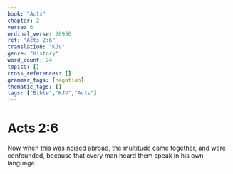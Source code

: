 ```yaml
---
book: "Acts"
chapter: 2
verse: 6
ordinal_verse: 26956
ref: "Acts 2:6"
translation: "KJV"
genre: "History"
word_count: 24
topics: []
cross_references: []
grammar_tags: [negation]
thematic_tags: []
tags: ["Bible","KJV","Acts"]
---
```


# Acts 2:6

Now when this was noised abroad, the multitude came together, and were confounded, because that every man heard them speak in his own language.
